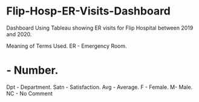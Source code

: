 # Flip-Hosp-ER-Visits-Dashboard
Dashboard Using Tableau showing ER visits for Flip Hospital between 2019 and 2020.

Meaning of Terms Used. 
ER - Emergency Room. 
# - Number. 
Dpt - Department. 
Satn - Satisfaction. 
Avg - Average. 
F - Female. 
M- Male. 
NC - No Comment
